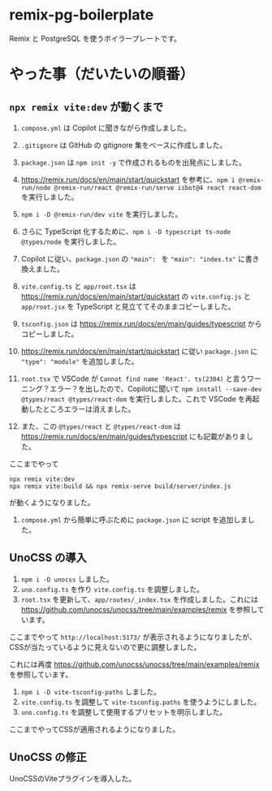 # remix-pg-boilerplate

Remix と PostgreSQL を使うボイラープレートです。

# やった事（だいたいの順番）

## `npx remix vite:dev` が動くまで

1. `compose.yml` は Copilot に聞きながら作成しました。
1. `.gitignore` は GitHub の gitignore 集をベースに作成しました。
1. `package.json` は `npm init -y` で作成されるものを出発点にしました。

1. https://remix.run/docs/en/main/start/quickstart を参考に、`npm i @remix-run/node @remix-run/react @remix-run/serve isbot@4 react react-dom` を実行しました。  
1. `npm i -D @remix-run/dev vite` を実行しました。

1. さらに TypeScript 化するために、`npm i -D typescript ts-node @types/node` を実行しました。
1. Copilot に従い、`package.json` の `"main": ` を `"main": "index.tx"` に書き換えました。

1. `vite.config.ts` と `app/root.tsx` は https://remix.run/docs/en/main/start/quickstart の `vite.config.js` と `app/root.jsx` を TypeScript と見立ててそのままコピーしました。
1. `tsconfig.json` は https://remix.run/docs/en/main/guides/typescript からコピーしました。

1. https://remix.run/docs/en/main/start/quickstart に従い `package.json` に `"type": "module"` を追加しました。

1. `root.tsx` で VSCode が `Cannot find name 'React'. ts(2304)` と言うワーニング？エラー？を出したので、Copilotに聞いて `npm install --save-dev @types/react @types/react-dom` を実行しました。これで VSCode を再起動したところエラーは消えました。
1. また、この `@types/react` と `@types/react-dom` は https://remix.run/docs/en/main/guides/typescript にも記載がありました。

ここまでやって

```
npx remix vite:dev
npx remix vite:build && npx remix-serve build/server/index.js
```

が動くようになりました。

1. `compose.yml` から簡単に呼ぶために `package.json` に script を追加しました。

## UnoCSS の導入

1. `npm i -D unocss` しました。
1. `uno.config.ts` を作り `vite.config.ts` を調整しました。
1. `root.tsx` を更新して、`app/routes/_index.tsx` を作成しました。これには https://github.com/unocss/unocss/tree/main/examples/remix を参照しています。

ここまでやって `http://localhost:5173/` が表示されるようになりましたが、CSSが当たっているように見えないので更に調整しました。

これには再度 https://github.com/unocss/unocss/tree/main/examples/remix を参照しています。

1. `npm i -D vite-tsconfig-paths` しました。
1. `vite.config.ts` を調整して `vite-tsconfig.paths` を使うようにしました。
1. `uno.config.ts` を調整して使用するプリセットを明示しました。

ここまでやってCSSが適用されるようになりました。

## UnoCSS の修正

UnoCSSのViteプラグインを導入した。
